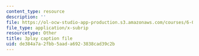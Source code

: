 ```yaml
---
content_type: resource
description: ''
file: https://ol-ocw-studio-app-production.s3.amazonaws.com/courses/6-004-computation-structures-spring-2017/de384a7a2fbb5aada6923838cad39c2b_0LqS5QtpSVE.vtt
file_type: application/x-subrip
resourcetype: Other
title: 3play caption file
uid: de384a7a-2fbb-5aad-a692-3838cad39c2b
---
```

